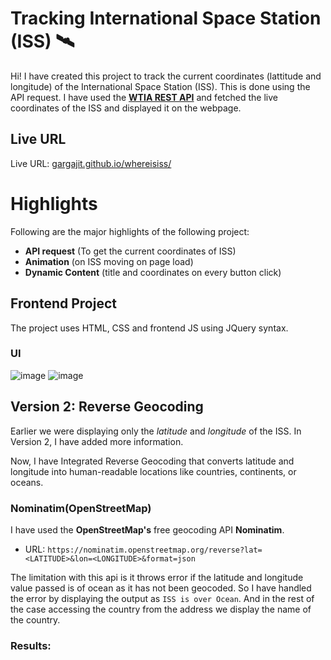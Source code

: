 # Tracking International Space Station (ISS) 🛰️

Hi! I have created this project to track the current coordinates (lattitude and longitude) of the International Space Station (ISS). This is done using the API request. 
I have used the **[WTIA REST API](https://wheretheiss.at/w/developer)** and fetched the live coordinates of the ISS and displayed it on the webpage.

## Live URL

Live URL: [gargajit.github.io/whereisiss/](https://gargajit.github.io/whereisiss/ "https://gargajit.github.io/whereisiss/")

# Highlights

Following are the major highlights of the following project:

- **API request** (To get the current coordinates of ISS)
- **Animation** (on ISS moving on page load)
- **Dynamic Content** (title and coordinates on every button click)

## Frontend Project

The project uses HTML, CSS and frontend JS using JQuery syntax.

### UI
![image](https://github.com/user-attachments/assets/5213d77d-166e-4de8-aef6-9da0388bf848)
![image](https://github.com/user-attachments/assets/33b1ddc1-db73-4e4d-a2e9-278fae1075e9)


## Version 2: Reverse Geocoding
Earlier we were displaying only the *latitude* and *longitude* of the ISS. In Version 2, I have added more information. 

Now, I have Integrated Reverse Geocoding that converts latitude and longitude into human-readable locations like countries, continents, or oceans.

### Nominatim(OpenStreetMap)
I have used the **OpenStreetMap's** free geocoding API **Nominatim**.
- URL: `https://nominatim.openstreetmap.org/reverse?lat=<LATITUDE>&lon=<LONGITUDE>&format=json`

The limitation with this api is it throws error if the latitude and longitude value passed is of ocean as it has not been geocoded.
So I have handled the error by displaying the output as `ISS is over Ocean`. 
And in the rest of the case accessing the country from the address we display the name of the country.

### Results:


